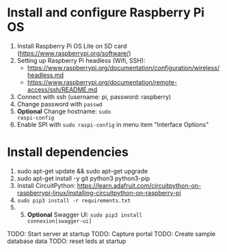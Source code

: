 # Install and configure Raspberry Pi OS
1. Install Raspberry Pi OS Lite on SD card (https://www.raspberrypi.org/software/)
2. Setting up Raspberry Pi headless (Wifi, SSH): 
   - https://www.raspberrypi.org/documentation/configuration/wireless/headless.md
   - https://www.raspberrypi.org/documentation/remote-access/ssh/README.md
3. Connect with ssh (username: pi, password: raspberry)
4. Change password with <code>passwd</code>
5. **Optional** Change hostname: <code>sudo raspi-config</code>
6. Enable SPI with <code>sudo raspi-config</code> in menu item "Interface Options"

# Install dependencies
1. sudo apt-get update && sudo apt-get upgrade
2. sudo apt-get install -y git python3 python3-pip
3.  Install CircuitPython: https://learn.adafruit.com/circuitpython-on-raspberrypi-linux/installing-circuitpython-on-raspberry-pi
4.  <code>sudo pip3 install -r requirements.txt</code>
5.  5. **Optional** Swagger UI: <code>sudo pip3 install connexion[swagger-ui]</code>

TODO: Start server at startup
TODO: Capture portal
TODO: Create sample database data
TODO: reset leds at startup